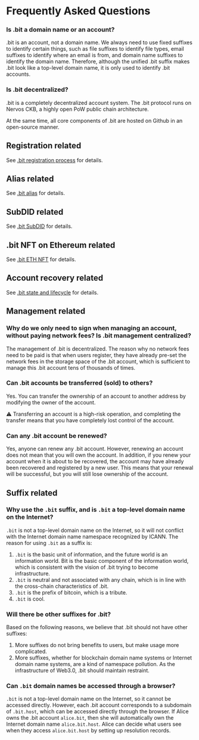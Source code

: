 # Frequently Asked Questions

### Is .bit a domain name or an account?

.bit is an account, not a domain name.
We always need to use fixed suffixes to identify certain things, such as file suffixes to identify file types, email suffixes to identify where an email is from, and domain name suffixes to identify the domain name. Therefore, although the unified .bit suffix makes .bit look like a top-level domain name, it is only used to identify .bit accounts.

### Is .bit decentralized?

.bit is a completely decentralized account system. The .bit protocol runs on Nervos CKB, a highly open PoW public chain architecture.

At the same time, all core components of .bit are hosted on Github in an open-source manner.

## Registration related
See [.bit registration process](./technical-details/registration-process.md#FAQ) for details.

## Alias related
See [.bit alias](./technical-details/alias.md#FAQ) for details.

## SubDID related
See [.bit SubDID](./technical-details/subdid.md#FAQ) for details.

## .bit NFT on Ethereum related 
See [.bit ETH NFT](./technical-details/eth-nft.md#FAQ) for details.

## Account recovery related
See [.bit state and lifecycle](./technical-details/lifecycle.md#FAQ) for details.

## Management related
### Why do we only need to sign when managing an account, without paying network fees? Is .bit management centralized?

The management of .bit is decentralized. The reason why no network fees need to be paid is that when users register, they have already pre-set the network fees in the storage space of the .bit account, which is sufficient to manage this .bit account tens of thousands of times.

### Can .bit accounts be transferred (sold) to others?

Yes. You can transfer the ownership of an account to another address by modifying the owner of the account.

⚠️ Transferring an account is a high-risk operation, and completing the transfer means that you have completely lost control of the account.

### Can any .bit account be renewed?

Yes, anyone can renew any .bit account. However, renewing an account does not mean that you will own the account. In addition, if you renew your account when it is about to be recovered, the account may have already been recovered and registered by a new user. This means that your renewal will be successful, but you will still lose ownership of the account.

## Suffix related

### Why use the `.bit` suffix, and is `.bit` a top-level domain name on the Internet?

`.bit` is not a top-level domain name on the Internet, so it will not conflict with the Internet domain name namespace recognized by ICANN. The reason for using `.bit` as a suffix is:

1. `.bit` is the basic unit of information, and the future world is an information world. Bit is the basic component of the information world, which is consistent with the vision of .bit trying to become infrastructure.
2. `.bit` is neutral and not associated with any chain, which is in line with the cross-chain characteristics of .bit.
3. `.bit` is the prefix of bitcoin, which is a tribute.
4. `.bit` is cool.

### Will there be other suffixes for .bit?

Based on the following reasons, we believe that .bit should not have other suffixes:

1. More suffixes do not bring benefits to users, but make usage more complicated.
2. More suffixes, whether for blockchain domain name systems or Internet domain name systems, are a kind of namespace pollution. As the infrastructure of Web3.0, .bit should maintain restraint.

### Can `.bit` domain names be accessed through a browser?

`.bit` is not a top-level domain name on the Internet, so it cannot be accessed directly. However, each .bit account corresponds to a subdomain of `.bit.host`, which can be accessed directly through the browser. If Alice owns the .bit account `alice.bit`, then she will automatically own the Internet domain name `alice.bit.host`. Alice can decide what users see when they access `alice.bit.host` by setting up resolution records. 
